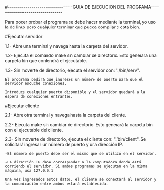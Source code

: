 #---------------------------------GUIA DE EJECUCION DEL PROGRAMA---------------------------------

Para poder probar el programa se debe hacer mediante la terminal, yo uso la de linux pero cualquier terminar que pueda compilar c esta bien.

#Ejecutar servidor

1.1-	Abre una terminal y navega hasta la carpeta del servidor.


1.2-	Ejecuta el comando make sin cambiar de directorio. Esto generará una carpeta bin que contendrá el ejecutable.


1.3-	Sin moverte de directorio, ejecuta el servidor con: "./bin/serv". 

	El programa pedirá que ingreses un número de puerto para que el servidor escuche conexiones. 
	
	Introduce cualquier puerto disponible y el servidor quedará a la espera de conexiones entrantes.



#Ejecutar cliente


2.1-	Abre otra terminal y navega hasta la carpeta del cliente.


2.2-	Ejecuta make sin cambiar de directorio. Esto generará la carpeta bin con el ejecutable del cliente.


2.3-	Sin moverte de directorio, ejecuta el cliente con: "./bin/client". Se solicitará ingresar un número de puerto y una dirección IP.
 
	-El número de puerto debe ser el mismo que se utilizó en el servidor.
	
	-La dirección IP debe corresponder a la computadora donde está corriendo el servidor. Si ambos programas se ejecutan en la misma máquina, usa 127.0.0.1
	
	Una vez ingresados estos datos, el cliente se conectará al servidor y la comunicación entre ambos estará establecida.


